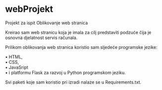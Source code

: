 # webProjekt
Projekt za ispit Oblikovanje web stranica

Kreirao sam web stranicu koja je imala za cilj predstaviti podzuće čija je osnovna djelatnost servis računala. 

Prilikom oblikovanja web stranica koristio sam sljedeće programske jezike:

•	HTML,<br>
•	CSS,<br>
•	JavaSript<br>
•	i  platformu Flask za razvoj u Python programskom jeziku.

Svi paketi koje sam koristio pri izradi nalaze se u Requirements.txt.


